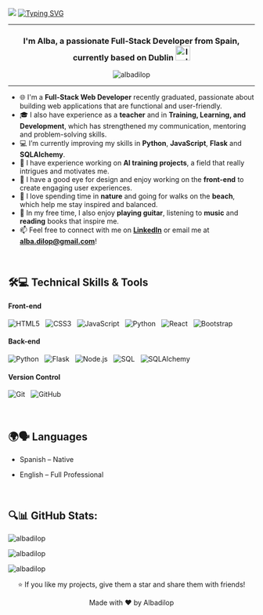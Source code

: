 <div>

<img src="https://readme-typing-svg.herokuapp.com/?font=Fira+Code&weight=600&size=30&duration=3000&pause=5000&color=000000&background=c6f6d5&center=true&vCenter=true&width=1000&lines=Hey+there%2C+I'm+Alba+Díaz" />

<a href="https://git.io/typing-svg">
  <img src="https://readme-typing-svg.herokuapp.com?font=Fira+Code&weight=400&size=25&duration=3000&pause=5000&color=000000&background=c6f6d5&center=true&vCenter=true&width=1000&lines=Full-Stack+Developer" alt="Typing SVG" />
</a>
</div>

-----

<h3 align="center">I'm Alba, a passionate Full-Stack Developer from Spain, currently based on Dublin <img src="https://flagcdn.com/ie.svg" width="30" alt="Ireland flag" /></h3>

<p align="center">
  <img src="https://komarev.com/ghpvc/?username=albadilop&label=Profile%20views&color=0e75b6&style=flat" alt="albadilop" />
</p>

-----

- 🌐 I'm a **Full-Stack Web Developer** recently graduated, passionate about building web applications that are functional and user-friendly.  
- 🎓 I also have experience as a **teacher** and in **Training, Learning, and Development**, which has strengthened my communication, mentoring and problem-solving skills.  
- 💻 I’m currently improving my skills in **Python**, **JavaScript**, **Flask** and **SQLAlchemy**.  
- 🤖 I have experience working on **AI training projects**, a field that really intrigues and motivates me.  
- 🎨 I have a good eye for design and enjoy working on the **front-end** to create engaging user experiences.  
- 🌿 I love spending time in **nature** and going for walks on the **beach**, which help me stay inspired and balanced.  
- 🎸 In my free time, I also enjoy **playing guitar**, listening to **music** and **reading** books that inspire me.  
- 📫 Feel free to connect with me on **[LinkedIn](https://www.linkedin.com/in/albadilop)** or email me at **alba.dilop@gmail.com**!

<br>

## 🛠️💻 Technical Skills & Tools
#### Front-end

![HTML5](https://img.shields.io/badge/html5-%23E34F26.svg?style=for-the-badge&logo=html5&logoColor=white)
&nbsp;
![CSS3](https://img.shields.io/badge/css3-%231572B6.svg?style=for-the-badge&logo=css3&logoColor=white)
&nbsp;
![JavaScript](https://img.shields.io/badge/javascript-%23323330.svg?style=for-the-badge&logo=javascript&logoColor=%23F7DF1E)
&nbsp;
![Python](https://img.shields.io/badge/python-3670A0?style=for-the-badge&logo=python&logoColor=ffdd54)
&nbsp;
![React](https://img.shields.io/badge/react-%2320232a.svg?style=for-the-badge&logo=react&logoColor=%2361DAFB)
&nbsp;
![Bootstrap](https://img.shields.io/badge/bootstrap-7952B3?style=for-the-badge&logo=bootstrap&logoColor=white)
<br>
#### Back-end
![Python](https://img.shields.io/badge/python-3670A0?style=for-the-badge&logo=python&logoColor=ffdd54)
&nbsp;
![Flask](https://img.shields.io/badge/flask-000000.svg?style=for-the-badge&logo=flask&logoColor=white)
&nbsp;
![Node.js](https://img.shields.io/badge/node.js-339933?style=for-the-badge&logo=node.js&logoColor=white)
&nbsp;
![SQL](https://img.shields.io/badge/SQL-4479A1?style=for-the-badge&logo=sql&logoColor=white)
&nbsp;
![SQLAlchemy](https://img.shields.io/badge/SQLAlchemy-000000?style=for-the-badge&logo=sqlalchemy&logoColor=white)
<br>
#### Version Control 
![Git](https://img.shields.io/badge/git-%23F05033.svg?style=for-the-badge&logo=git&logoColor=white)
&nbsp;
![GitHub](https://img.shields.io/badge/github-%23121011.svg?style=for-the-badge&logo=github&logoColor=white)
&nbsp;
<br>
<br>
<br>


## 🌍🗣️ Languages

- Spanish – Native

- English – Full Professional

<br>

## 🔍📊 GitHub Stats:


<p>
  <img align="center"
    src="https://github-readme-stats.vercel.app/api/top-langs?username=albadilop&show_icons=true&locale=en&bg_color=0d1117&text_color=ffffff&layout=compact"
    alt="albadilop" />
</p>
<p>
  <img align="center"
    src="https://github-readme-stats.vercel.app/api?username=albadilop&show_icons=true&locale=en&bg_color=0d1117&text_color=ffffff"
    alt="albadilop" />
</p>
<p>
  <img align="center" 
    src="https://github-readme-streak-stats.herokuapp.com/?user=albadilop&theme=dark&background=0d1117&date_format=M%20j%5B%2C%20Y%5D" 
    alt="albadilop" />
</p>


<!--FOOTER-->
<p align="center">⭐ If you like my projects, give them a star and share them with friends!</p>
<p align="center">Made with ❤️ by Albadilop</p>

